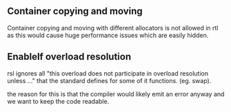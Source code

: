 ## Container copying and moving
Container copying and moving with different allocators is not allowed in rtl as this would cause huge performance issues which are easily hidden.

## EnableIf overload resolution
rsl ignores all "this overload does not participate in overload resolution unless ..." that the standard defines for some of it functions. (eg. swap).

the reason for this is that the compiler would likely emit an error anyway and we want to keep the code readable.